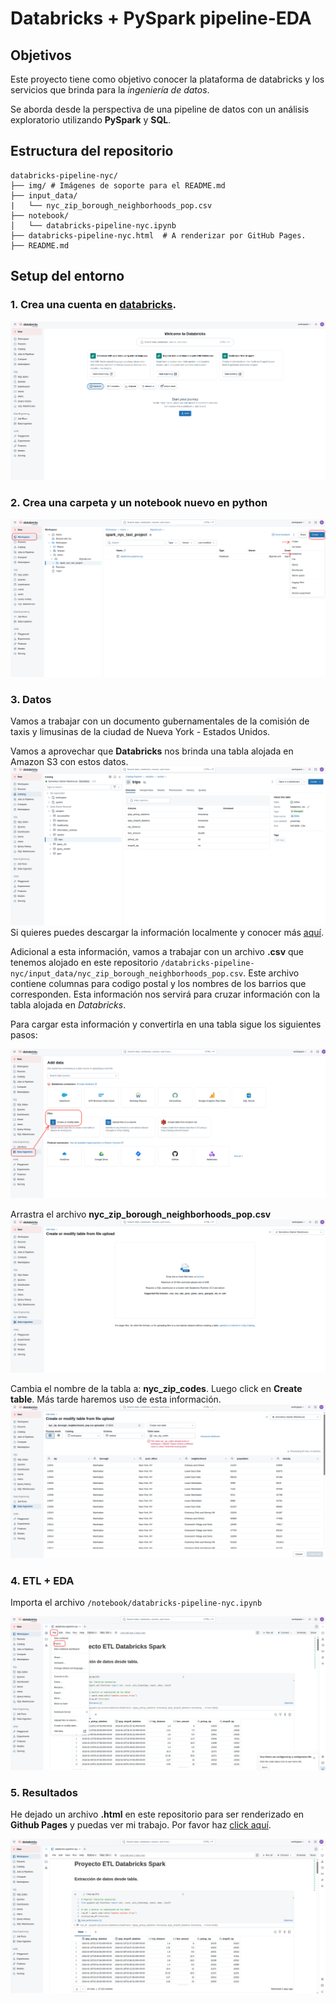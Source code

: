 # Databricks + PySpark pipeline-EDA
## Objetivos
Este proyecto tiene como objetivo conocer la plataforma de databricks y los servicios que brinda para la *ingeniería de datos*.

Se aborda desde la perspectiva de una pipeline de datos con un análisis exploratorio utilizando **PySpark** y **SQL**.

## Estructura del repositorio
```
databricks-pipeline-nyc/
├── img/ # Imágenes de soporte para el README.md
├── input_data/
|   └── nyc_zip_borough_neighborhoods_pop.csv
├── notebook/
│   └── databricks-pipeline-nyc.ipynb
├── databricks-pipeline-nyc.html  # A renderizar por GitHub Pages.
├── README.md
```
## Setup del entorno 
### 1. Crea una cuenta en [databricks](https://www.databricks.com/).

![](img/01_create_acc.png)

### 2. Crea una carpeta y un notebook nuevo en python

![](img/02_create_notebook.png)

### 3. Datos

Vamos a trabajar con un documento gubernamentales de la comisión de taxis y limusinas de la ciudad de Nueva York - Estados Unidos. 

Vamos a aprovechar que **Databricks** nos brinda una tabla alojada en Amazon S3 con estos datos. 
![](img/03_data.png)
Si quieres puedes descargar la información localmente y conocer más [aquí](https://www.nyc.gov/site/tlc/about/tlc-trip-record-data.page).

Adicional a esta información, vamos a trabajar con un archivo **.csv** que tenemos alojado en este repositorio ```/databricks-pipeline-nyc/input_data/nyc_zip_borough_neighborhoods_pop.csv```. Este archivo contiene columnas para codigo postal y los nombres de los barrios que corresponden. Esta información nos servirá para cruzar información con la tabla alojada en *Databricks*.

Para cargar esta información y convertirla en una tabla sigue los siguientes pasos:

![](img/04_local_data.png)

Arrastra el archivo **nyc_zip_borough_neighborhoods_pop.csv**
![](img/05_local_data2.png)

Cambia el nombre de la tabla a: **nyc_zip_codes**. Luego click en **Create table**. Más tarde haremos uso de esta información.
![](img/06_local_csv_to_table.png)

### 4. ETL + EDA
Importa el archivo ```/notebook/databricks-pipeline-nyc.ipynb```

![](img/07_import_notebook.png)

### 5. Resultados
He dejado un archivo **.html** en este repositorio para ser renderizado en **Github Pages** y puedas ver mi trabajo. Por favor haz [click aquí](https://ulloa-g.github.io/databricks-pipeline-nyc/databricks-pipeline-nyc.html).

![](img/08_results.png)
